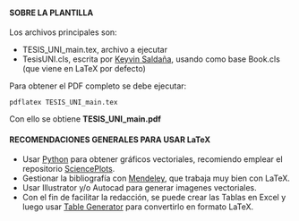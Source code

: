 #### SOBRE LA PLANTILLA

Los archivos principales son:
- TESIS_UNI_main.tex, archivo a ejecutar
- TesisUNI.cls, escrita por [Keyvin Saldaña](https://github.com/KeyvinSV), usando como base Book.cls (que viene en LaTeX por defecto)

Para obtener el PDF completo se debe ejecutar:  

```
pdflatex TESIS_UNI_main.tex
```

Con ello se obtiene **TESIS_UNI_main.pdf**


#### RECOMENDACIONES GENERALES PARA USAR LaTeX
- Usar [Python](https://www.python.org/) para obtener gráficos vectoriales, recomiendo emplear el repositorio [SciencePlots](https://github.com/garrettj403/SciencePlots).
- Gestionar la bibliografía con [Mendeley](https://www.mendeley.com/download-desktop-new/), que trabaja muy bien con LaTeX.
- Usar Illustrator y/o Autocad para generar imagenes vectoriales.
- Con el fin de facilitar la redacción, se puede crear las Tablas en Excel y luego usar [Table Generator](https://www.tablesgenerator.com/) para convertirlo en formato LaTeX.

